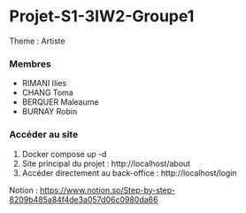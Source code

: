# Projet-S1-3IW2-Groupe1

Theme : Artiste

### Membres

- RIMANI Ilies
- CHANG Toma
- BERQUER Maleaume
- BURNAY Robin

### Accéder au site

1. Docker compose up -d
2. Site principal du projet : http://localhost/about
3. Accéder directement au back-office : http://localhost/login

Notion : https://www.notion.so/Step-by-step-8209b485a84f4de3a057d06c0980da66
